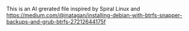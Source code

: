 This is an AI grerated file
inspired by Spiral Linux
and <https://medium.com/@inatagan/installing-debian-with-btrfs-snapper-backups-and-grub-btrfs-27212644175f>
